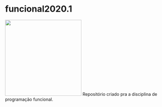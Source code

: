 # funcional2020.1
<img src="https://i.ibb.co/CVy54ts/me.jpg"
height="250" width="250">
Repositório criado pra a disciplina de programação funcional.
